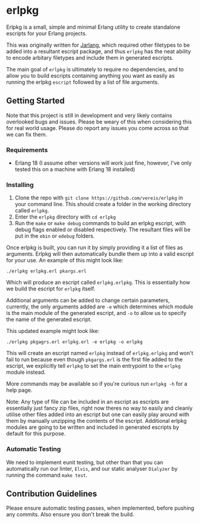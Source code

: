 # erlpkg
Erlpkg is a small, simple and minimal Erlang utility to create standalone escripts for your Erlang projects.

This was originally written for [Jarlang](https://github.com/vereis/jarlang), which required other filetypes to be added into a resultant escript package, and thus ```erlpkg``` has the neat ability to encode arbitary filetypes and include them in generated escripts.

The main goal of ```erlpkg``` is ultimately to require no dependencies, and to allow you to build escripts containing anything you want as easily as running the erlpkg ```escript``` followed by a list of file arguments.

## Getting Started
Note that this project is still in development and very likely contains overlooked bugs and issues. Please be weary of this when considering this for real world usage. Please do report any issues you come across so that we can fix them.

### Requirements
- Erlang 18 (I assume other versions will work just fine, however, I've only tested this on a machine with Erlang 18 installed)

### Installing
1) Clone the repo with ```git clone https://github.com/vereis/erlpkg``` in your command line. This should create a folder in the working directory called ```erlpkg```.
2) Enter the ```erlpkg``` directory with ```cd erlpkg```
3) Run the ```make``` or ```make debug``` commands to build an erlpkg escript, with debug flags enabled or disabled respectively. The resultant files will be put in the ```ebin``` or ```edebug``` folders.

Once erlpkg is built, you can run it by simply providing it a list of files as arguments. Erlpkg will then automatically bundle them up into a valid escript for your use. An example of this might look like:
```shell
./erlpkg erlpkg.erl pkargs.erl
```
Which will produce an escript called ```erlpkg.erlpkg```. This is essentially how we build the escript for ```erlpkg``` itself.

Additional arguments can be added to change certain parameters, currently, the only arguments added are ```-e``` which determines which module is the main module of the generated escript, and ```-o``` to allow us to specify the name of the generated escript.

This updated example might look like:
```shell
./erlpkg pkgagrs.erl erlpkg.erl -e erlpkg -o erlpkg
```
This will create an escript named ```erlpkg``` instead of ```erlpkg.erlpkg``` and won't fail to run because even though ```pkgargs.erl``` is the first file added to the escript, we explicitly tell ```erlpkg``` to set the main entrypoint to the ```erlpkg``` module instead. 

More commands may be available so if you're curious run ```erlpkg -h``` for a help page.

Note: Any type of file can be included in an escript as escripts are essentially just fancy zip files, right now theres no way to easily and cleanly utilise other files added into an escript but one can easily play around with them by manually unzipping the contents of the escript. Additional erlpkg modules are going to be written and included in generated escripts by default for this purpose.

### Automatic Testing
We need to implement eunit testing, but other than that you can automatically run our linter, ```Elvis```, and our static analyser ```Dialyzer``` by running the command ```make test```.

## Contribution Guidelines
Please ensure automatic testing passes, when implemented, before pushing any commits. Also ensure you don't break the build.
